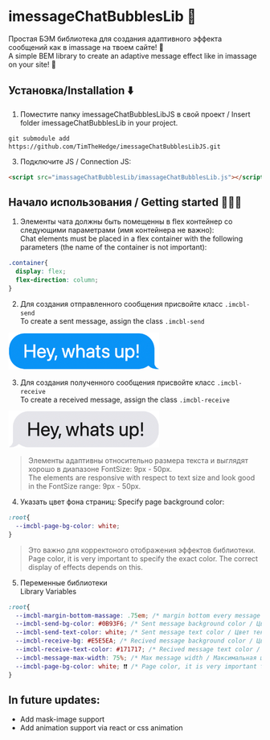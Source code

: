
# imessageChatBubblesLib 💬
Простая БЭМ библиотека для создания адаптивного эффекта сообщений как в imassage на твоем сайте! 👏 <br>
A simple BEM library to create an adaptive message effect like in imassage on your site! 👏


## Установка/Installation ⬇️
1. Поместите папку imessageChatBubblesLibJS в свой проект / Insert folder imessageChatBubblesLib in your project.

```zth
git submodule add https://github.com/TimTheHedge/imessageChatBubblesLibJS.git
```

3. Подключите JS / Connection JS:

```html
<script src="imassageChatBubblesLib/imassageChatBubblesLib.js"></script>
```

## Начало использования / Getting started 🏃🏻‍♂️

1. Элементы чата должны быть помещенны в flex контейнер со следующими параметрами (имя контейнера не важно): <br>
	 Chat elements must be placed in a flex container with the following parameters (the name of the container is not important):

```css
.container{ 
  display: flex;
  flex-direction: column;
}
```
2. Для создания отправленного сообщения присвойте класс `.imcbl-send` <br>
	 To create a sent message, assign the class `.imcbl-send`
<img src=".github/images/send-massage.png" width="300"/>

3. Для создания полученного сообщения присвойте класс `.imcbl-receive` <br>
	 To create a received message, assign the class `.imcbl-receive`
<img src=".github/images/recive-massage.png" width="300"/>

> Элементы адаптивны относительно размера текста и выглядят хорошо в диапазоне FontSize: 9px - 50px. <br>
> The elements are responsive with respect to text size and look good in the FontSize range: 9px - 50px.

4. Указать цвет фона страниц:
	 Specify page background color:

```css
:root{
  --imcbl-page-bg-color: white;
}
```

>Это важно для корректоного отображения эффектов библиотеки. <br>
>Page color, it is very important to specify the exact color. The correct display of effects depends on this.

5. Переменные библиотеки <br>
	 Library Variables
	 
```css
:root{
  --imcbl-margin-bottom-massage: .75em; /* margin bottom every message / Нижний отступ каждого сообщения */
  --imcbl-send-bg-color: #0B93F6; /* Sent message background color / Цвет фона отправленного сообщения */
  --imcbl-send-text-color: white; /* Sent message text color / Цвет текста отправленного сообщения */
  --imcbl-receive-bg: #E5E5EA; /* Recived message background color / Цвет фона полученного сообщения */
  --imcbl-receive-text-color: #171717; /* Recived message text color / Цвет текста полученного сообщения */
  --imcbl-message-max-width: 75%; /* Max message width / Максимальная ширина сообщения */
  --imcbl-page-bg-color: white; ❗️❗️ /* Page color, it is very important to specify the exact color. The correct display of effects depends on this. / Цвет страницы, очень важно указать точный цвет. От этого зависит правильное отображение эффектов. */ ❗️❗️
}
```

## In future updates:
- Add mask-image support
- Add animation support via react or css animation
